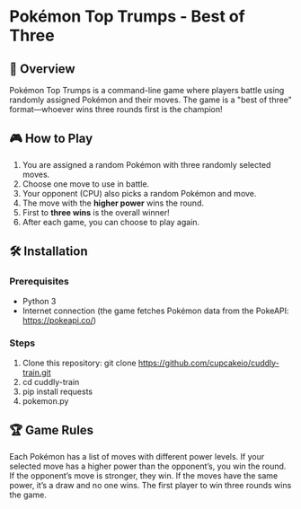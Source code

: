 # Pokémon Top Trumps - Best of Three

## 📌 Overview

Pokémon Top Trumps is a command-line game where players battle using randomly assigned Pokémon and their moves. The game is a "best of three" format—whoever wins three rounds first is the champion!

## 🎮 How to Play

1. You are assigned a random Pokémon with three randomly selected moves.
2. Choose one move to use in battle.
3. Your opponent (CPU) also picks a random Pokémon and move.
4. The move with the **higher power** wins the round.
5. First to **three wins** is the overall winner!
6. After each game, you can choose to play again.

## 🛠 Installation

### Prerequisites

- Python 3
- Internet connection (the game fetches Pokémon data from the PokeAPI: https://pokeapi.co/)

### Steps

1. Clone this repository:
   git clone https://github.com/cupcakeio/cuddly-train.git
2. cd cuddly-train
3. pip install requests
4. pokemon.py

## 🏆 Game Rules

Each Pokémon has a list of moves with different power levels.
If your selected move has a higher power than the opponent’s, you win the round.
If the opponent’s move is stronger, they win.
If the moves have the same power, it’s a draw and no one wins.
The first player to win three rounds wins the game.
